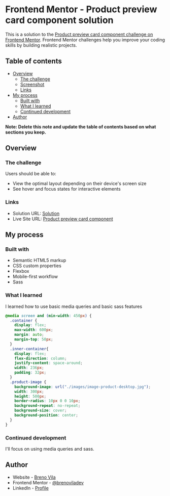 # Frontend Mentor - Product preview card component solution

This is a solution to the [Product preview card component challenge on Frontend Mentor](https://www.frontendmentor.io/challenges/product-preview-card-component-GO7UmttRfa). Frontend Mentor challenges help you improve your coding skills by building realistic projects. 

## Table of contents

- [Overview](#overview)
  - [The challenge](#the-challenge)
  - [Screenshot](#screenshot)
  - [Links](#links)
- [My process](#my-process)
  - [Built with](#built-with)
  - [What I learned](#what-i-learned)
  - [Continued development](#continued-development)
- [Author](#author)

**Note: Delete this note and update the table of contents based on what sections you keep.**

## Overview

### The challenge

Users should be able to:

- View the optimal layout depending on their device's screen size
- See hover and focus states for interactive elements

### Links

- Solution URL: [Solution](https://www.frontendmentor.io/solutions/product-preview-card-component-_IgMJdn-90)
- Live Site URL: [Product preview card component](https://brenoviladev.github.io/product-preview-card-component/)

## My process

### Built with

- Semantic HTML5 markup
- CSS custom properties
- Flexbox
- Mobile-first workflow
- Sass

### What I learned

I learned how to use basic media queries and basic sass features

```css
@media screen and (min-width: 450px) {
  .container {
    display: flex;
    max-width: 600px;
    margin: auto;
    margin-top: 50px;
  }
  .inner-container{
    display: flex;
    flex-direction: column;
    justify-content: space-around;
    width: 236px;
    padding: 32px;
  }
  .product-image {
    background-image: url("./images/image-product-desktop.jpg");
    width: 300px;
    height: 500px;
    border-radius: 10px 0 0 10px;
    background-repeat: no-repeat;
    background-size: cover;
    background-position: center;
  }
}
```

### Continued development

I'll focus on using media queries and sass.

## Author

- Website - [Breno Vila](https://brenoviladev.github.io/homepage/)
- Frontend Mentor - [@brenoviladev](https://www.frontendmentor.io/profile/brenoviladev)
- LinkedIn - [Profile](https://www.linkedin.com/in/breno-vila-dev/)